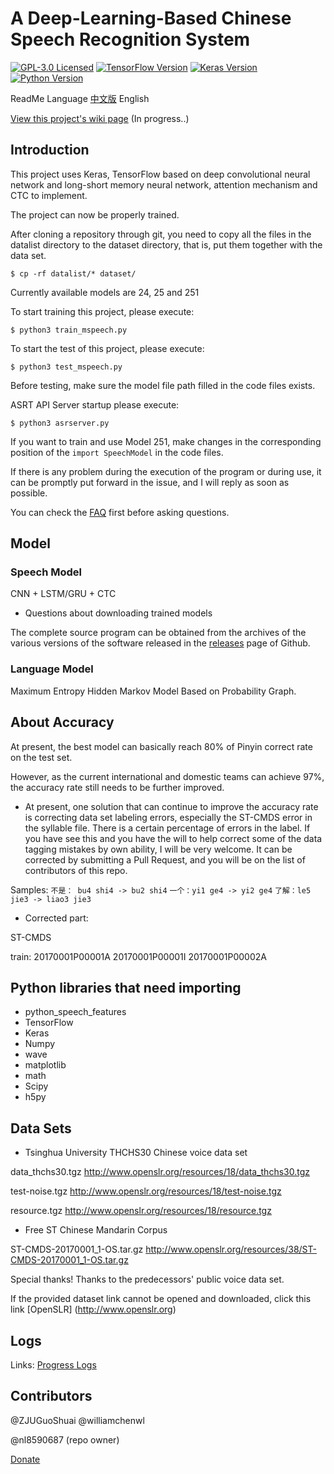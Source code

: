 # A Deep-Learning-Based Chinese Speech Recognition System

[![GPL-3.0 Licensed](https://img.shields.io/badge/License-GPL3.0-blue.svg?style=flat)](https://opensource.org/licenses/GPL-3.0) [![TensorFlow Version](https://img.shields.io/badge/Tensorflow-1.4+-blue.svg)](https://www.tensorflow.org/) [![Keras Version](https://img.shields.io/badge/Keras-2.0+-blue.svg)](https://keras.io/) [![Python Version](https://img.shields.io/badge/Python-3.x-blue.svg)](https://www.python.org/) 

ReadMe Language [中文版](https://github.com/nl8590687/ASRT_SpeechRecognition/blob/master/README.md) English

[View this project's wiki page](https://github.com/nl8590687/ASRT_SpeechRecognition/wiki) (In progress..)

## Introduction

This project uses Keras, TensorFlow based on deep convolutional neural network and long-short memory neural network, attention mechanism and CTC to implement.

The project can now be properly trained.

After cloning a repository through git, you need to copy all the files in the datalist directory to the dataset directory, that is, put them together with the data set.

```shell
$ cp -rf datalist/* dataset/
```

Currently available models are 24, 25 and 251

To start training this project, please execute:
```shell
$ python3 train_mspeech.py
```
To start the test of this project, please execute:
```shell
$ python3 test_mspeech.py
```
Before testing, make sure the model file path filled in the code files exists.

ASRT API Server startup please execute:
```shell
$ python3 asrserver.py
```

If you want to train and use Model 251, make changes in the corresponding position of the `import SpeechModel` in the code files.

If there is any problem during the execution of the program or during use, it can be promptly put forward in the issue, and I will reply as soon as possible.

You can check the [FAQ](https://github.com/nl8590687/ASRT_SpeechRecognition/wiki/issues) first before asking questions.

## Model

### Speech Model

CNN + LSTM/GRU + CTC

* Questions about downloading trained models

The complete source program can be obtained from the archives of the various versions of the software released in the [releases](https://github.com/nl8590687/ASRT_SpeechRecognition/releases) page of Github.

### Language Model 

Maximum Entropy Hidden Markov Model Based on Probability Graph. 

## About Accuracy

At present, the best model can basically reach 80% of Pinyin correct rate on the test set. 

However, as the current international and domestic teams can achieve 97%, the accuracy rate still needs to be further improved. 

* At present, one solution that can continue to improve the accuracy rate is correcting data set labeling errors, especially the ST-CMDS error in the syllable file. There is a certain percentage of errors in the label. If you have see this and you have the will to help correct some of the data tagging mistakes by own ability, I will be very welcome. It can be corrected by submitting a Pull Request, and you will be on the list of contributors of this repo.

Samples: `不是： bu4 shi4 -> bu2 shi4` `一个：yi1 ge4 -> yi2 ge4` `了解：le5 jie3 -> liao3 jie3`

* Corrected part:

ST-CMDS

train:  20170001P00001A    20170001P00001I    20170001P00002A

## Python libraries that need importing

* python_speech_features
* TensorFlow
* Keras
* Numpy
* wave
* matplotlib
* math
* Scipy
* h5py

## Data Sets 
* Tsinghua University THCHS30 Chinese voice data set

data_thchs30.tgz 
<http://www.openslr.org/resources/18/data_thchs30.tgz>

test-noise.tgz 
<http://www.openslr.org/resources/18/test-noise.tgz>

resource.tgz 
<http://www.openslr.org/resources/18/resource.tgz>

* Free ST Chinese Mandarin Corpus

ST-CMDS-20170001_1-OS.tar.gz 
<http://www.openslr.org/resources/38/ST-CMDS-20170001_1-OS.tar.gz>

Special thanks! Thanks to the predecessors' public voice data set. 

If the provided dataset link cannot be opened and downloaded, click this link [OpenSLR] (http://www.openslr.org)

## Logs

Links: [Progress Logs](https://github.com/nl8590687/ASRT_SpeechRecognition/blob/master/log.md)

## Contributors
@ZJUGuoShuai @williamchenwl

@nl8590687 (repo owner)

[Donate](https://github.com/nl8590687/ASRT_SpeechRecognition/wiki/donate)